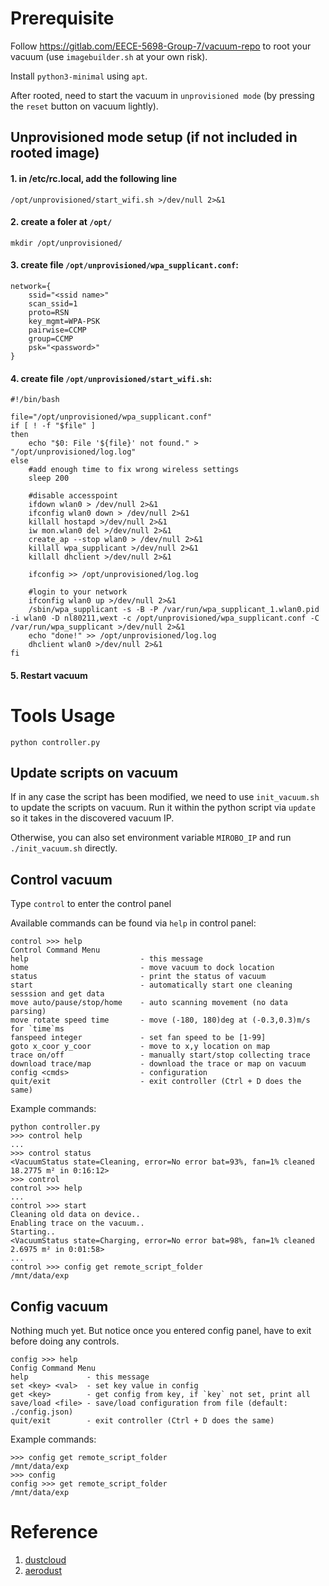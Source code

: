 # Prerequisite

Follow https://gitlab.com/EECE-5698-Group-7/vacuum-repo to root your vacuum (use `imagebuilder.sh` at your own risk).

Install `python3-minimal` using `apt`.

After rooted, need to start the vacuum in `unprovisioned mode` (by pressing the `reset` button on vacuum lightly).

## Unprovisioned mode setup (if not included in rooted image)
#### 1. in /etc/rc.local, add the following line
```
/opt/unprovisioned/start_wifi.sh >/dev/null 2>&1
```

#### 2. create a foler at `/opt/`
```
mkdir /opt/unprovisioned/
```

#### 3. create file `/opt/unprovisioned/wpa_supplicant.conf`:
```
network={
    ssid="<ssid name>"
    scan_ssid=1
    proto=RSN
    key_mgmt=WPA-PSK
    pairwise=CCMP
    group=CCMP
    psk="<password>"
}
```

#### 4. create file `/opt/unprovisioned/start_wifi.sh`:
```
#!/bin/bash

file="/opt/unprovisioned/wpa_supplicant.conf"
if [ ! -f "$file" ]
then
    echo "$0: File '${file}' not found." > "/opt/unprovisioned/log.log"
else
    #add enough time to fix wrong wireless settings
    sleep 200

    #disable accesspoint
    ifdown wlan0 > /dev/null 2>&1
    ifconfig wlan0 down > /dev/null 2>&1
    killall hostapd >/dev/null 2>&1
    iw mon.wlan0 del >/dev/null 2>&1
    create_ap --stop wlan0 > /dev/null 2>&1
    killall wpa_supplicant >/dev/null 2>&1
    killall dhclient >/dev/null 2>&1

    ifconfig >> /opt/unprovisioned/log.log

    #login to your network
    ifconfig wlan0 up >/dev/null 2>&1
    /sbin/wpa_supplicant -s -B -P /var/run/wpa_supplicant_1.wlan0.pid -i wlan0 -D nl80211,wext -c /opt/unprovisioned/wpa_supplicant.conf -C /var/run/wpa_supplicant >/dev/null 2>&1
    echo "done!" >> /opt/unprovisioned/log.log
    dhclient wlan0 >/dev/null 2>&1
fi
```

#### 5. Restart vacuum


# Tools Usage

```
python controller.py
```

## Update scripts on vacuum

If in any case the script has been modified, we need to use `init_vacuum.sh` to update the scripts on vacuum. Run it within the python script via `update` so it takes in the discovered vacuum IP. 

Otherwise, you can also set environment variable `MIROBO_IP` and run `./init_vacuum.sh` directly.

## Control vacuum

Type `control` to enter the control panel

Available commands can be found via `help` in control panel:
```
control >>> help
Control Command Menu
help                         - this message
home                         - move vacuum to dock location
status                       - print the status of vacuum
start                        - automatically start one cleaning sesssion and get data
move auto/pause/stop/home    - auto scanning movement (no data parsing)
move rotate speed time       - move (-180, 180)deg at (-0.3,0.3)m/s for `time`ms
fanspeed integer             - set fan speed to be [1-99]
goto x_coor y_coor           - move to x,y location on map
trace on/off                 - manually start/stop collecting trace
download trace/map           - download the trace or map on vacuum
config <cmds>                - configuration
quit/exit                    - exit controller (Ctrl + D does the same)
```

Example commands:
```
python controller.py
>>> control help
...
>>> control status
<VacuumStatus state=Cleaning, error=No error bat=93%, fan=1% cleaned 18.2775 m² in 0:16:12>
>>> control
control >>> help
...
control >>> start
Cleaning old data on device..
Enabling trace on the vacuum..
Starting..
<VacuumStatus state=Charging, error=No error bat=98%, fan=1% cleaned 2.6975 m² in 0:01:58>
...
control >>> config get remote_script_folder
/mnt/data/exp
```

## Config vacuum

Nothing much yet. But notice once you entered config panel, have to exit before doing any controls.
```
config >>> help
Config Command Menu
help             - this message
set <key> <val>  - set key value in config
get <key>        - get config from key, if `key` not set, print all
save/load <file> - save/load configuration from file (default: ./config.json)
quit/exit        - exit controller (Ctrl + D does the same)
```

Example commands:
```
>>> config get remote_script_folder
/mnt/data/exp
>>> config
config >>> get remote_script_folder
/mnt/data/exp
```


# Reference

1. [dustcloud](https://github.com/dgiese/dustcloud)
2. [aerodust](https://github.com/dgiese/aerodust)
